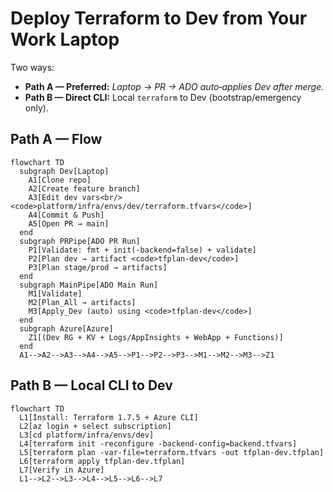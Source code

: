# Deploy Terraform to **Dev** from Your Work Laptop

Two ways:

- **Path A — Preferred:** *Laptop → PR → ADO auto‑applies Dev after merge.*
- **Path B — Direct CLI:** Local `terraform` to Dev (bootstrap/emergency only).

## Path A — Flow

```mermaid
flowchart TD
  subgraph Dev[Laptop]
    A1[Clone repo]
    A2[Create feature branch]
    A3[Edit dev vars<br/><code>platform/infra/envs/dev/terraform.tfvars</code>]
    A4[Commit & Push]
    A5[Open PR → main]
  end
  subgraph PRPipe[ADO PR Run]
    P1[Validate: fmt + init(-backend=false) + validate]
    P2[Plan dev → artifact <code>tfplan-dev</code>]
    P3[Plan stage/prod → artifacts]
  end
  subgraph MainPipe[ADO Main Run]
    M1[Validate]
    M2[Plan_All → artifacts]
    M3[Apply_Dev (auto) using <code>tfplan-dev</code>]
  end
  subgraph Azure[Azure]
    Z1[(Dev RG + KV + Logs/AppInsights + WebApp + Functions)]
  end
  A1-->A2-->A3-->A4-->A5-->P1-->P2-->P3-->M1-->M2-->M3-->Z1
```

## Path B — Local CLI to Dev

```mermaid
flowchart TD
  L1[Install: Terraform 1.7.5 + Azure CLI]
  L2[az login + select subscription]
  L3[cd platform/infra/envs/dev]
  L4[terraform init -reconfigure -backend-config=backend.tfvars]
  L5[terraform plan -var-file=terraform.tfvars -out tfplan-dev.tfplan]
  L6[terraform apply tfplan-dev.tfplan]
  L7[Verify in Azure]
  L1-->L2-->L3-->L4-->L5-->L6-->L7
```
